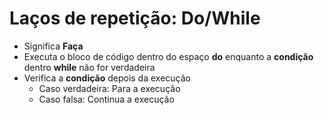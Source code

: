 #  Laços de repetição: Do/While
- Significa **Faça**
- Executa o bloco de código dentro do espaço **do** enquanto a **condição** dentro **while** não for verdadeira
- Verifica a **condição** depois da execução
  - Caso verdadeira: Para a execução
  - Caso falsa: Continua a execução
